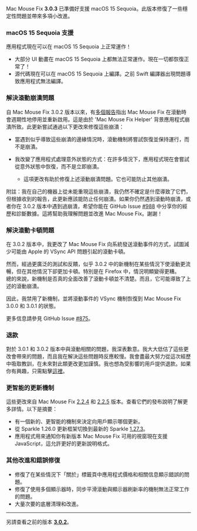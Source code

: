 Mac Mouse Fix **3.0.3** 已準備好支援 macOS 15 Sequoia。此版本修復了一些穩定性問題並帶來多項小改進。

### macOS 15 Sequoia 支援

應用程式現在可以在 macOS 15 Sequoia 上正常運作！

- 大部分 UI 動畫在 macOS 15 Sequoia 上都無法正常運作。現在一切都恢復正常了！
- 源代碼現在可以在 macOS 15 Sequoia 上編譯。之前 Swift 編譯器出現問題導致應用程式無法編譯。

### 解決滾動崩潰問題

自 Mac Mouse Fix 3.0.2 版本以來，有[多個報告](https://github.com/noah-nuebling/mac-mouse-fix/issues/988)指出 Mac Mouse Fix 在滾動時會週期性地停用並重新啟用。這是由於 'Mac Mouse Fix Helper' 背景應用程式崩潰所致。此更新嘗試通過以下更改來修復這些崩潰：

- 當遇到似乎導致這些崩潰的邊緣情況時，滾動機制將嘗試恢復並保持運行，而不是崩潰。
- 我改變了應用程式處理意外狀態的方式：在許多情況下，應用程式現在會嘗試從意外狀態中恢復，而不是立即崩潰。
    
    - 這項更改有助於修復上述滾動崩潰問題。它也可能防止其他崩潰。

附註：我在自己的機器上從未能重現這些崩潰，我仍然不確定是什麼導致了它們，但根據收到的報告，此更新應該能防止任何崩潰。如果你仍然遇到滾動時崩潰，或者你在 3.0.2 版本中遇到過崩潰，希望你能在 GitHub Issue [#988](https://github.com/noah-nuebling/mac-mouse-fix/issues/988) 中分享你的經歷和診斷數據。這將幫助我理解問題並改進 Mac Mouse Fix。謝謝！

### 解決滾動卡頓問題

在 3.0.2 版本中，我更改了 Mac Mouse Fix 向系統發送滾動事件的方式，試圖減少可能由 Apple 的 VSync API 問題引起的滾動卡頓。

然而，經過更廣泛的測試和反饋，似乎 3.0.2 中的新機制在某些情況下使滾動更流暢，但在其他情況下卻更加卡頓。特別是在 Firefox 中，情況明顯變得更糟。\
總的來說，新機制是否真的全面改善了滾動卡頓並不清楚。而且，它可能導致了上述的滾動崩潰。

因此，我禁用了新機制，並將滾動事件的 VSync 機制恢復到 Mac Mouse Fix 3.0.0 和 3.0.1 的狀態。

更多信息請參見 GitHub Issue [#875](https://github.com/noah-nuebling/mac-mouse-fix/issues/875)。

### 退款

對於 3.0.1 和 3.0.2 版本中與滾動相關的問題，我深表歉意。我大大低估了這些更改會帶來的問題，而且我在解決這些問題時反應較慢。我會盡最大努力從這次經歷中吸取教訓，在未來對此類更改更加謹慎。我也想為受影響的用戶提供退款。如果你有興趣，只需點擊[這裡](https://redirect.macmousefix.com/?target=mmf-apply-for-refund)。

### 更智能的更新機制

這些更改來自 Mac Mouse Fix [2.2.4](https://github.com/noah-nuebling/mac-mouse-fix/releases/tag/2.2.4) 和 [2.2.5](https://github.com/noah-nuebling/mac-mouse-fix/releases/tag/2.2.5) 版本。查看它們的發布說明了解更多詳情。以下是摘要：

- 有一個新的、更智能的機制來決定向用戶顯示哪個更新。
- 從 Sparkle 1.26.0 更新框架切換到最新的 Sparkle [1.27.3](https://github.com/sparkle-project/Sparkle/releases/tag/1.27.3)。
- 應用程式用來通知你有新版本 Mac Mouse Fix 可用的視窗現在支援 JavaScript，這允許更好的更新說明格式。

### 其他改進和錯誤修復

- 修復了在某些情況下「關於」標籤頁中應用程式價格和相關信息顯示錯誤的問題。
- 修復了使用多個顯示器時，同步平滑滾動與顯示器刷新率的機制無法正常工作的問題。
- 大量次要的底層清理和改進。

---

另請查看之前的版本 [**3.0.2**](https://github.com/noah-nuebling/mac-mouse-fix/releases/tag/3.0.2)。